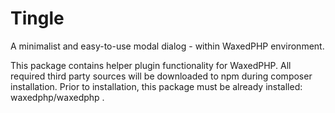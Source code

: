 # Tingle

A minimalist and easy-to-use modal dialog - within WaxedPHP environment.

This package contains helper plugin functionality for WaxedPHP.
All required third party sources will be downloaded to npm during composer installation.
Prior to installation, this package must be already installed: waxedphp/waxedphp .
